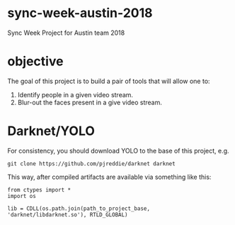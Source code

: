 # sync-week-austin-2018
Sync Week Project for Austin team 2018

# objective
The goal of this project is to build a pair of tools that will allow one to:

1. Identify people in a given video stream.
2. Blur-out the faces present in a give video stream.

# Darknet/YOLO
For consistency, you should download YOLO to the base of this project, e.g.

```
git clone https://github.com/pjreddie/darknet darknet
```

This way, after compiled artifacts are available via something like this:

```
from ctypes import *
import os

lib = CDLL(os.path.join(path_to_project_base, 'darknet/libdarknet.so'), RTLD_GLOBAL)
```
